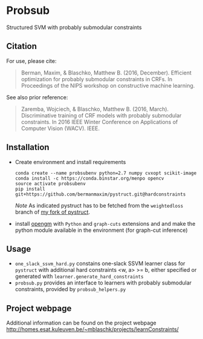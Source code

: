 # Probsub
Structured SVM with probably submodular constraints

## Citation
For use, please cite:
> Berman, Maxim, & Blaschko, Matthew B. (2016, December). Efficient optimization for probably submodular constraints in CRFs. In Proceedings of the NIPS workshop on constructive machine learning.

See also prior reference:
> Zaremba, Wojciech, & Blaschko, Matthew B. (2016, March). Discriminative training of CRF models with probably submodular constraints. In 2016 IEEE Winter Conference on Applications of Computer Vision (WACV). IEEE.

## Installation
* Create environment and install requirements
   ```shell
   conda create --name probsubenv python=2.7 numpy cvxopt scikit-image
   conda install -c https://conda.binstar.org/menpo opencv
   source activate probsubenv
   pip install git+https://github.com/bermanmaxim/pystruct.git@hardconstraints
   ```

   *Note* As indicated pystruct has to be fetched from the `weightedloss` branch of [my fork of pystruct](https://github.com/bermanmaxim/pystruct.git).

* install [opengm](https://github.com/opengm/opengm) with `Python` and `graph-cuts` extensions and and make the python module available in the environment (for graph-cut inference)

## Usage
* `one_slack_ssvm_hard.py` constains one-slack SSVM learner class for `pystruct` with additional hard constraints <w, a> >= b, either specified or generated with `learner.generate_hard_constraints`
* `probsub.py` provides an interface to learners with probably submodular constraints, provided by `probsub_helpers.py`

## Project webpage
Additional information can be found on the project webpage http://homes.esat.kuleuven.be/~mblaschk/projects/learnConstraints/
